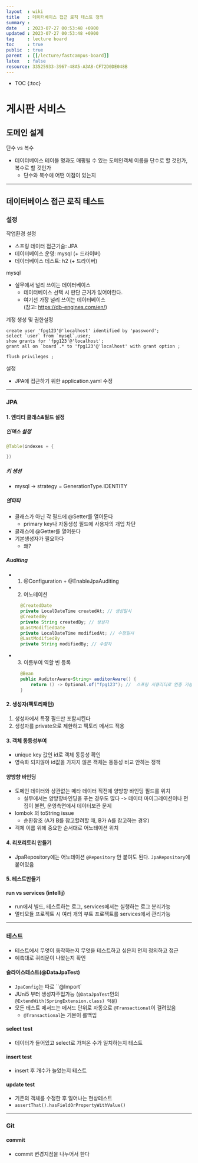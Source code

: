 ```yaml
---
layout  : wiki
title   : 데이터베이스 접근 로직 테스트 정의
summary : 
date    : 2023-07-27 00:53:48 +0900
updated : 2023-07-27 00:53:48 +0900
tag     : lecture board
toc     : true
public  : true
parent  : [[/lecture/fastcampus-board]]
latex   : false
resource: 33525933-3967-48A5-A3A8-CF72D0DE048B
---
```

* TOC
{:toc}

# 게시판 서비스

## 도메인 설계

단수 vs 복수

- 데이터베이스 테이블 명과도 매핑될 수 있는 도메인객체 이름을 단수로 할 것인가, 복수로 할 것인가
  - 단수와 복수에 어떤 이점이 있는지

---

## 데이터베이스 접근 로직 테스트

### 설정

작업환경 설정

- 스프링 데이터 접근기술: JPA
- 데이터베이스 운영: mysql (+ 드라이버)
- 데이터베이스 테스트: h2 (+ 드라이버)

mysql

- 실무에서 널리 쓰이는 데이터베이스
  - 데이터베이스 선택 시 판단 근거가 있어야한다.
  - 여기선 가장 널리 쓰이는 데이터베이스  
    (참고: <https://db-engines.com/en/>)

계정 생성 및 권한설정

```mysql
create user 'fpg123'@'localhost' identified by 'password';
select `user` from `mysql`.user;
show grants for 'fpg123'@'localhost';
grant all on `board`.* to 'fpg123'@'localhost' with grant option ;

flush privileges ;
```

설정

- JPA에 접근하기 위한 application.yaml 수정

---

### JPA

#### 1. 엔티티 클래스&필드 설정

##### 인덱스 설정

```java
@Table(indexes = {

})
```

##### 키 생성

- mysql -> strategy = GenerationType.IDENTITY

##### 엔티티

- 클래스가 아닌 각 필드에 @Setter를 열어둔다
  - primary key나 자동생성 필드에 사용자의 개입 차단
- 클래스에 @Getter를 열어둔다
- 기본생성자가 필요하다
  - 왜?

##### Auditing

- 1. @Configuration + @EnableJpaAuditing
- 2. 어노테이션

  ```java
    @CreatedDate
    private LocalDateTime createdAt; // 생성일시
    @CreatedBy
    private String createdBy; // 생성자
    @LastModifiedDate
    private LocalDateTime modifiedAt; // 수정일시
    @LastModifiedBy
    private String modifiedBy; // 수정자
  ```

- 3. 이름부여 역할 빈 등록

  ```java
    @Bean
    public AuditorAware<String> auditorAware() {
        return () -> Optional.of("fpg123"); //  스프링 시큐리티로 인증 기능을 붙이게 될 때, 수정하자
    }
  ```

#### 2. 생성자(팩토리패턴)

1. 생성자에서 특정 필드만 포함시킨다
2. 생성자를 private으로 제한하고 팩토리 메서드 적용

#### 3. 객체 동등성부여

- unique key 값인 id로 객체 동등성 확인
- 영속화 되지않아 id값을 가지지 않은 객체는 동등성 비교 안하는 정책

#### 양방향 바인딩

- 도메인 데이터와 상관없는 메타 데이터 직전에 양방향 바인딩 필드를 위치
  - 실무에서는 양방향바인딩을 푸는 경우도 많다 -> 데이터 마이그레이션이나 편집이 불편, 운영측면에서 데이터보관 문제
- lombok 의 toString issue
  - 순환참조 (A가 B를 참고할려할 때, B가 A를 참고하는 경우)
- 객체 이름 위에 중요한 순서대로 어노테이션 위치

#### 4. 리포리토리 만들기

- JpaRepository에는 어노테이션 `@Repository` 안 붙여도 된다. `JpaRepository`에 붙어있음

#### 5. 테스트만들기

#### run vs services (intellij)

- run에서 빌드, 테스트하는 로그, services에서는 실행하는 로그 분리가능
- 멀티모듈 프로젝트 시 여러 개의 부트 프로젝트를 services에서 관리가능

---

### 테스트

- 테스트에서 무엇이 동작하는지 무엇을 테스트하고 싶은지 먼저 정의하고 접근
- 예측대로 쿼리문이 나왔는지 확인

#### 슬라이스테스트(@DataJpaTest)

- `JpaConfig`는 따로 ``@Import`
- JUni5 부터 생성자주입가능 (`@DataJpaTest`안의 `@ExtendWith(SpringExtension.class) 덕분`)
- 모든 테스트 메서드는 메서드 단위로 자동으로 `@Transactional`이 걸려있음
  - `@Transactional`는 기본이 롤백임

#### select test

- 데이터가 들어있고 select로 가져온 수가 일치하는지 테스트

#### insert test

- insert 후 개수가 늘었는지 테스트

#### update test

- 기존의 객체를 수정한 후 일어나는 현상테스트
- `assertThat().hasFieldOrPropertyWithValue()`

---

### Git

#### commit

- commit 변경지점을 나누어서 한다

